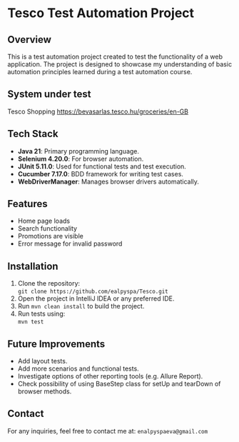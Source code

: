 # Tesco Test Automation Project

## Overview

This is a test automation project created to test the functionality of a web application. The project is designed to showcase my understanding of basic automation principles learned during a test automation course.

## System under test
Tesco Shopping https://bevasarlas.tesco.hu/groceries/en-GB

## Tech Stack
- **Java 21**: Primary programming language.
- **Selenium 4.20.0**: For browser automation.
- **JUnit 5.11.0**: Used for functional tests and test execution.
- **Cucumber 7.17.0**: BDD framework for writing test cases.
- **WebDriverManager**: Manages browser drivers automatically.

## Features

- Home page loads
- Search functionality
- Promotions are visible
- Error message for invalid password

## Installation
1. Clone the repository:  
   `git clone https://github.com/ealpyspa/Tesco.git`
2. Open the project in IntelliJ IDEA or any preferred IDE.
3. Run `mvn clean install` to build the project.
4. Run tests using:  
   `mvn test`

## Future Improvements
- Add layout tests.
- Add more scenarios and functional tests.
- Investigate options of other reporting tools (e.g. Allure Report).
- Check possibility of using BaseStep class for setUp and tearDown of browser methods.

## Contact
For any inquiries, feel free to contact me at: `enalpyspaeva@gmail.com`

